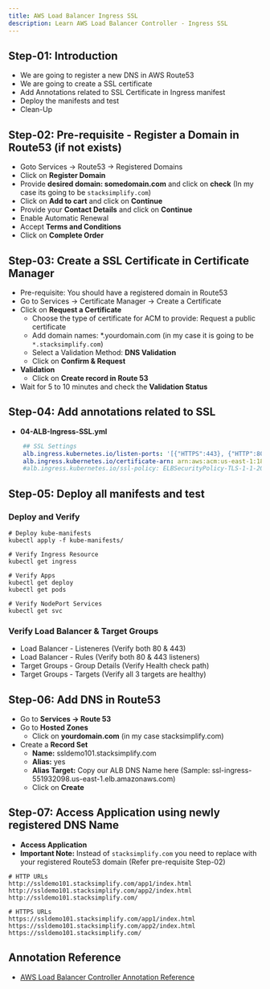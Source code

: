 ```yaml
---
title: AWS Load Balancer Ingress SSL
description: Learn AWS Load Balancer Controller - Ingress SSL
---
```


## Step-01: Introduction
- We are going to register a new DNS in AWS Route53
- We are going to create a SSL certificate 
- Add Annotations related to SSL Certificate in Ingress manifest
- Deploy the manifests and test
- Clean-Up

## Step-02: Pre-requisite - Register a Domain in Route53 (if not exists)
- Goto Services -> Route53 -> Registered Domains
- Click on **Register Domain**
- Provide **desired domain: somedomain.com** and click on **check** (In my case its going to be `stacksimplify.com`)
- Click on **Add to cart** and click on **Continue**
- Provide your **Contact Details** and click on **Continue**
- Enable Automatic Renewal
- Accept **Terms and Conditions**
- Click on **Complete Order**

## Step-03: Create a SSL Certificate in Certificate Manager
- Pre-requisite: You should have a registered domain in Route53 
- Go to Services -> Certificate Manager -> Create a Certificate
- Click on **Request a Certificate**
  - Choose the type of certificate for ACM to provide: Request a public certificate
  - Add domain names: *.yourdomain.com (in my case it is going to be `*.stacksimplify.com`)
  - Select a Validation Method: **DNS Validation**
  - Click on **Confirm & Request**    
- **Validation**
  - Click on **Create record in Route 53**  
- Wait for 5 to 10 minutes and check the **Validation Status**  

## Step-04: Add annotations related to SSL
- **04-ALB-Ingress-SSL.yml**
```yaml
    ## SSL Settings
    alb.ingress.kubernetes.io/listen-ports: '[{"HTTPS":443}, {"HTTP":80}]'
    alb.ingress.kubernetes.io/certificate-arn: arn:aws:acm:us-east-1:180789647333:certificate/632a3ff6-3f6d-464c-9121-b9d97481a76b
    #alb.ingress.kubernetes.io/ssl-policy: ELBSecurityPolicy-TLS-1-1-2017-01 #Optional (Picks default if not used)    
```
## Step-05: Deploy all manifests and test
### Deploy and Verify
```t
# Deploy kube-manifests
kubectl apply -f kube-manifests/

# Verify Ingress Resource
kubectl get ingress

# Verify Apps
kubectl get deploy
kubectl get pods

# Verify NodePort Services
kubectl get svc
```
### Verify Load Balancer & Target Groups
- Load Balancer -  Listeneres (Verify both 80 & 443) 
- Load Balancer - Rules (Verify both 80 & 443 listeners) 
- Target Groups - Group Details (Verify Health check path)
- Target Groups - Targets (Verify all 3 targets are healthy)

## Step-06: Add DNS in Route53   
- Go to **Services -> Route 53**
- Go to **Hosted Zones**
  - Click on **yourdomain.com** (in my case stacksimplify.com)
- Create a **Record Set**
  - **Name:** ssldemo101.stacksimplify.com
  - **Alias:** yes
  - **Alias Target:** Copy our ALB DNS Name here (Sample: ssl-ingress-551932098.us-east-1.elb.amazonaws.com)
  - Click on **Create**
  
## Step-07: Access Application using newly registered DNS Name
- **Access Application**
- **Important Note:** Instead of `stacksimplify.com` you need to replace with your registered Route53 domain (Refer pre-requisite Step-02)
```t
# HTTP URLs
http://ssldemo101.stacksimplify.com/app1/index.html
http://ssldemo101.stacksimplify.com/app2/index.html
http://ssldemo101.stacksimplify.com/

# HTTPS URLs
https://ssldemo101.stacksimplify.com/app1/index.html
https://ssldemo101.stacksimplify.com/app2/index.html
https://ssldemo101.stacksimplify.com/
```

## Annotation Reference
- [AWS Load Balancer Controller Annotation Reference](https://kubernetes-sigs.github.io/aws-load-balancer-controller/v2.4/guide/ingress/annotations/)